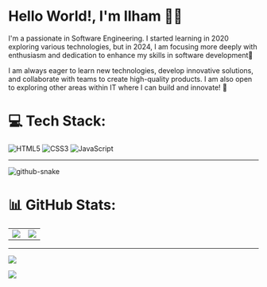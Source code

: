 <h1>Hello World!, I'm Ilham 👋🏼</h1>
<p>I'm a passionate in Software Engineering. I started learning in 2020 exploring various technologies, but in 2024, I am focusing more deeply with enthusiasm and dedication to enhance my skills in software development🚀  
</p>
<p>I am always eager to learn new technologies, develop innovative solutions, and collaborate with teams to create high-quality products. I am also open to exploring other areas within IT where I can build and innovate! 🚀</p>

# 💻 Tech Stack:
![HTML5](https://img.shields.io/badge/html5-%23E34F26.svg?style=for-the-badge&logo=html5&logoColor=white) 
![CSS3](https://img.shields.io/badge/css3-%231572B6.svg?style=for-the-badge&logo=css3&logoColor=white)
![JavaScript](https://img.shields.io/badge/javascript-%23323330.svg?style=for-the-badge&logo=javascript&logoColor=%23F7DF1E)

---
<picture align="center">
  <source media="(prefers-color-scheme: dark)" srcset="https://raw.githubusercontent.com/tobiasmeyhoefer/tobiasmeyhoefer/output/github-snake-dark.svg" />
  <source media="(prefers-color-scheme: light)" srcset="https://raw.githubusercontent.com/tobiasmeyhoefer/tobiasmeyhoefer/output/github-snake.svg" />
  <img alt="github-snake" src="https://raw.githubusercontent.com/tobiasmeyhoefer/tobiasmeyhoefer/output/github-snake.svg" />
</picture>

# 📊 GitHub Stats:
<table> <tr> <td> <img src="https://nirzak-streak-stats.vercel.app/?user=ilhamhafizha&theme=dark&hide_border=true" /> </td>
  <td> <img src="https://github-readme-stats.vercel.app/api/top-langs/?username=ilhamhafizha&theme=dark&hide_border=true&include_all_commits=false&count_private=false&layout=compact" /> </td>
</tr> </table>

---
[![](https://visitcount.itsvg.in/api?id=ilhamhafizha&icon=0&color=0)](https://visitcount.itsvg.in)

<!-- Proudly created with GPRM ( https://gprm.itsvg.in ) -->

![](https://komarev.com/ghpvc/?username=ilhamhafizha&color=red)
